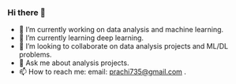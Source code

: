 ### Hi there 👋

- 🔭 I’m currently working on data analysis and machine learning.
- 🌱 I’m currently learning deep learning.
- 👯 I’m looking to collaborate on data analysis projects and ML/DL problems.
- 💬 Ask me about analysis projects.
- 📫 How to reach me: email: prachi735@gmail.com .

<!--
**prachi735/prachi735** is a ✨ _special_ ✨ repository because its `README.md` (this file) appears on your GitHub profile.

Here are some ideas to get you started:

- 😄 Pronouns:  .
- ⚡ Fun fact: .
-->
